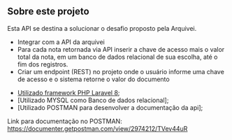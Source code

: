 ## Sobre este projeto

<p>Esta API se destina a solucionar o desafio proposto pela Arquivei.</p>
<ul>
    <li>Integrar com a API da arquivei</li>
    <li>Para cada nota retornada via API inserir a chave de acesso mais o valor total da nota, em um banco de dados relacional de sua escolha, até o fim dos registros.</li>
    <li>Criar um endpoint (REST) no projeto onde o usuário informe uma chave de acesso e o sistema retorne o valor do documento</li>
</ul>

- [Utilizado framework PHP Laravel 8](https://laravel.com/docs/8.x/releases);
- [Utilizado MYSQL como Banco de dados relacional];
- [Utilizado POSTMAN para desenvolver a documentação da api];

Link para documentação no POSTMAN: https://documenter.getpostman.com/view/2974212/TVev44uR
